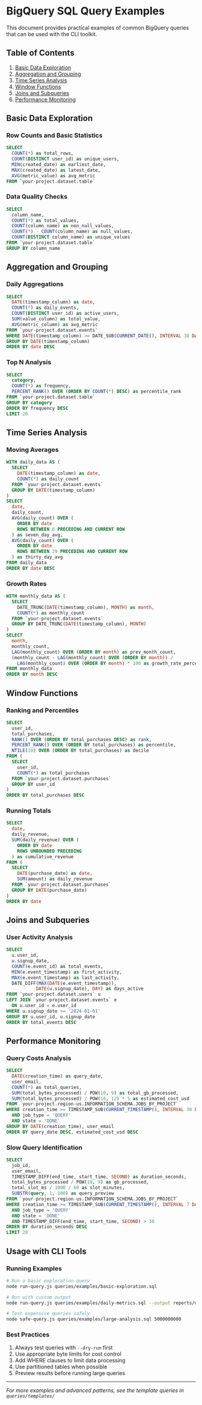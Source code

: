 # BigQuery SQL Query Examples

This document provides practical examples of common BigQuery queries that can be used with the CLI toolkit.

## Table of Contents

1. [Basic Data Exploration](#basic-data-exploration)
2. [Aggregation and Grouping](#aggregation-and-grouping)
3. [Time Series Analysis](#time-series-analysis)
4. [Window Functions](#window-functions)
5. [Joins and Subqueries](#joins-and-subqueries)
6. [Performance Monitoring](#performance-monitoring)

## Basic Data Exploration

### Row Counts and Basic Statistics
```sql
SELECT 
  COUNT(*) as total_rows,
  COUNT(DISTINCT user_id) as unique_users,
  MIN(created_date) as earliest_date,
  MAX(created_date) as latest_date,
  AVG(metric_value) as avg_metric
FROM `your-project.dataset.table`
```

### Data Quality Checks
```sql
SELECT 
  column_name,
  COUNT(*) as total_values,
  COUNT(column_name) as non_null_values,
  COUNT(*) - COUNT(column_name) as null_values,
  COUNT(DISTINCT column_name) as unique_values
FROM `your-project.dataset.table`
GROUP BY column_name
```

## Aggregation and Grouping

### Daily Aggregations
```sql
SELECT 
  DATE(timestamp_column) as date,
  COUNT(*) as daily_events,
  COUNT(DISTINCT user_id) as active_users,
  SUM(value_column) as total_value,
  AVG(metric_column) as avg_metric
FROM `your-project.dataset.events`
WHERE DATE(timestamp_column) >= DATE_SUB(CURRENT_DATE(), INTERVAL 30 DAY)
GROUP BY DATE(timestamp_column)
ORDER BY date DESC
```

### Top N Analysis
```sql
SELECT 
  category,
  COUNT(*) as frequency,
  PERCENT_RANK() OVER (ORDER BY COUNT(*) DESC) as percentile_rank
FROM `your-project.dataset.table`
GROUP BY category
ORDER BY frequency DESC
LIMIT 20
```

## Time Series Analysis

### Moving Averages
```sql
WITH daily_data AS (
  SELECT 
    DATE(timestamp_column) as date,
    COUNT(*) as daily_count
  FROM `your-project.dataset.events`
  GROUP BY DATE(timestamp_column)
)
SELECT 
  date,
  daily_count,
  AVG(daily_count) OVER (
    ORDER BY date 
    ROWS BETWEEN 6 PRECEDING AND CURRENT ROW
  ) as seven_day_avg,
  AVG(daily_count) OVER (
    ORDER BY date 
    ROWS BETWEEN 29 PRECEDING AND CURRENT ROW
  ) as thirty_day_avg
FROM daily_data
ORDER BY date DESC
```

### Growth Rates
```sql
WITH monthly_data AS (
  SELECT 
    DATE_TRUNC(DATE(timestamp_column), MONTH) as month,
    COUNT(*) as monthly_count
  FROM `your-project.dataset.events`
  GROUP BY DATE_TRUNC(DATE(timestamp_column), MONTH)
)
SELECT 
  month,
  monthly_count,
  LAG(monthly_count) OVER (ORDER BY month) as prev_month_count,
  (monthly_count - LAG(monthly_count) OVER (ORDER BY month)) / 
    LAG(monthly_count) OVER (ORDER BY month) * 100 as growth_rate_percent
FROM monthly_data
ORDER BY month DESC
```

## Window Functions

### Ranking and Percentiles
```sql
SELECT 
  user_id,
  total_purchases,
  RANK() OVER (ORDER BY total_purchases DESC) as rank,
  PERCENT_RANK() OVER (ORDER BY total_purchases) as percentile,
  NTILE(10) OVER (ORDER BY total_purchases) as decile
FROM (
  SELECT 
    user_id,
    COUNT(*) as total_purchases
  FROM `your-project.dataset.purchases`
  GROUP BY user_id
)
ORDER BY total_purchases DESC
```

### Running Totals
```sql
SELECT 
  date,
  daily_revenue,
  SUM(daily_revenue) OVER (
    ORDER BY date 
    ROWS UNBOUNDED PRECEDING
  ) as cumulative_revenue
FROM (
  SELECT 
    DATE(purchase_date) as date,
    SUM(amount) as daily_revenue
  FROM `your-project.dataset.purchases`
  GROUP BY DATE(purchase_date)
)
ORDER BY date
```

## Joins and Subqueries

### User Activity Analysis
```sql
SELECT 
  u.user_id,
  u.signup_date,
  COUNT(e.event_id) as total_events,
  MIN(e.event_timestamp) as first_activity,
  MAX(e.event_timestamp) as last_activity,
  DATE_DIFF(MAX(DATE(e.event_timestamp)), 
           DATE(u.signup_date), DAY) as days_active
FROM `your-project.dataset.users` u
LEFT JOIN `your-project.dataset.events` e 
  ON u.user_id = e.user_id
WHERE u.signup_date >= '2024-01-01'
GROUP BY u.user_id, u.signup_date
ORDER BY total_events DESC
```

## Performance Monitoring

### Query Costs Analysis
```sql
SELECT
  DATE(creation_time) as query_date,
  user_email,
  COUNT(*) as total_queries,
  SUM(total_bytes_processed) / POW(10, 9) as total_gb_processed,
  SUM(total_bytes_processed) / POW(10, 12) * 5 as estimated_cost_usd
FROM `your-project.region-us.INFORMATION_SCHEMA.JOBS_BY_PROJECT`
WHERE creation_time >= TIMESTAMP_SUB(CURRENT_TIMESTAMP(), INTERVAL 30 DAY)
  AND job_type = 'QUERY'
  AND state = 'DONE'
GROUP BY DATE(creation_time), user_email
ORDER BY query_date DESC, estimated_cost_usd DESC
```

### Slow Query Identification
```sql
SELECT
  job_id,
  user_email,
  TIMESTAMP_DIFF(end_time, start_time, SECOND) as duration_seconds,
  total_bytes_processed / POW(10, 9) as gb_processed,
  total_slot_ms / 1000 / 60 as slot_minutes,
  SUBSTR(query, 1, 100) as query_preview
FROM `your-project.region-us.INFORMATION_SCHEMA.JOBS_BY_PROJECT`
WHERE creation_time >= TIMESTAMP_SUB(CURRENT_TIMESTAMP(), INTERVAL 7 DAY)
  AND job_type = 'QUERY'
  AND state = 'DONE'
  AND TIMESTAMP_DIFF(end_time, start_time, SECOND) > 30
ORDER BY duration_seconds DESC
LIMIT 20
```

## Usage with CLI Tools

### Running Examples
```bash
# Run a basic exploration query
node run-query.js queries/examples/basic-exploration.sql

# Run with custom output
node run-query.js queries/examples/daily-metrics.sql --output reports/daily.csv

# Test expensive queries safely
node safe-query.js queries/examples/large-analysis.sql 5000000000
```

### Best Practices
1. Always test queries with `--dry-run` first
2. Use appropriate byte limits for cost control
3. Add WHERE clauses to limit data processing
4. Use partitioned tables when possible
5. Preview results before running large queries

---

*For more examples and advanced patterns, see the template queries in `queries/templates/`*
